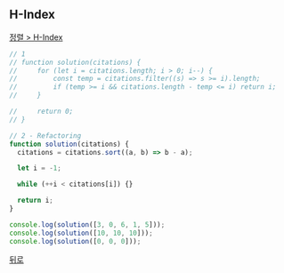 ## H-Index

[정렬 > H-Index](https://programmers.co.kr/learn/courses/30/lessons/42747)

```js
// 1
// function solution(citations) {
//     for (let i = citations.length; i > 0; i--) {
//         const temp = citations.filter((s) => s >= i).length;
//         if (temp >= i && citations.length - temp <= i) return i;
//     }

//     return 0;
// }

// 2 - Refactoring
function solution(citations) {
  citations = citations.sort((a, b) => b - a);

  let i = -1;

  while (++i < citations[i]) {}

  return i;
}

console.log(solution([3, 0, 6, 1, 5]));
console.log(solution([10, 10, 10]));
console.log(solution([0, 0, 0]));
```

[뒤로](https://github.com/SeongYongLee/TIL/tree/main/Algorithm/Programmers)
